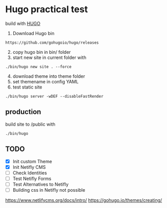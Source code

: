 # Hugo practical test
build with [HUGO](https://gohugo.io/)


1. Download Hugo bin
```
https://github.com/gohugoio/hugo/releases
```
2. copy hugo bin in bin/ folder
3. start new site in current folder with 
```
./bin/hugo new site . --force
```
4. download theme into theme folder
5. set themename in config YAML
6. test static site
```
./bin/hugo server -wDEF --disableFastRender
```

## production
build site to /public with
```
./bin/hugo 
```

## TODO

- [x] Init custom Theme
- [x] Init Netifly CMS
- [ ] Check Identities
- [ ] Test Netifly Forms
- [ ] Test Alternatives to Netifly
- [ ] Building css in Netifly not possible

https://www.netlifycms.org/docs/intro/
https://gohugo.io/themes/creating/
